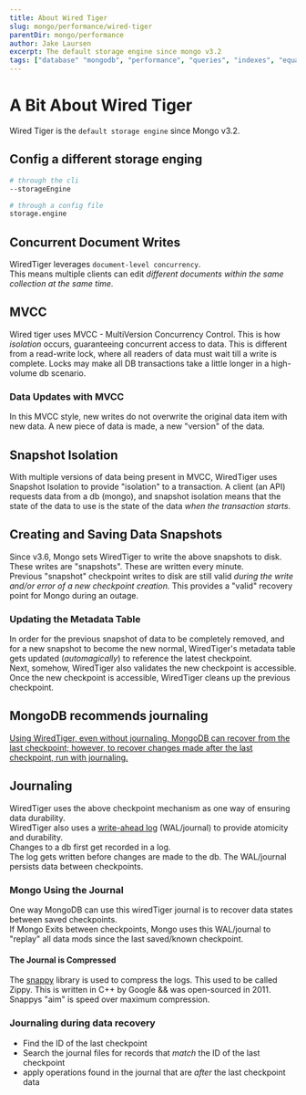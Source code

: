 ```yaml
---
title: About Wired Tiger
slug: mongo/performance/wired-tiger
parentDir: mongo/performance
author: Jake Laursen
excerpt: The default storage engine since mongo v3.2
tags: ["database" "mongodb", "performance", "queries", "indexes", "equality", "sort", "range", "tradeoffs"]
---
```


# A Bit About Wired Tiger

Wired Tiger is the `default storage engine` since Mongo v3.2.

## Config a different storage enging

```bash
# through the cli
--storageEngine

# through a config file
storage.engine
```

## Concurrent Document Writes

WiredTiger leverages `document-level concurrency`.  
This means multiple clients can edit _different documents within the same collection at the same time._

## MVCC

Wired tiger uses MVCC - MultiVersion Concurrency Control. This is how _isolation_ occurs, guaranteeing concurrent access to data. This is different from a read-write lock, where all readers of data must wait till a write is complete. Locks may make all DB transactions take a little longer in a high-volume db scenario.

### Data Updates with MVCC

In this MVCC style, new writes do not overwrite the original data item with new data. A new piece of data is made, a new "version" of the data.

## Snapshot Isolation

With multiple versions of data being present in MVCC, WiredTiger uses Snapshot Isolation to provide "isolation" to a transaction. A client (an API) requests data from a db (mongo), and snapshot isolation means that the state of the data to use is the state of the data _when the transaction starts_.

## Creating and Saving Data Snapshots

Since v3.6, Mongo sets WiredTiger to write the above snapshots to disk. These writes are "snapshots". These are written every minute.  
Previous "snapshot" checkpoint writes to disk are still valid _during the write and/or error of a new checkpoint creation._ This provides a "valid" recovery point for Mongo during an outage.

### Updating the Metadata Table

In order for the previous snapshot of data to be completely removed, and for a new snapshot to become the new normal, WiredTiger's metadata table gets updated (_automagically_) to reference the latest checkpoint.  
Next, somehow, WiredTiger also validates the new checkpoint is accessible. Once the new checkpoint is accessible, WiredTiger cleans up the previous checkpoint.

## MongoDB recommends journaling

[Using WiredTiger, even without journaling, MongoDB can recover from the last checkpoint; however, to recover changes made after the last checkpoint, run with journaling.](https://docs.mongodb.com/manual/core/wiredtiger/#snapshots-and-checkpoints)

## Journaling

WiredTiger uses the above checkpoint mechanism as one way of ensuring data durability.  
WiredTiger also uses a [write-ahead log](https://en.wikipedia.org/wiki/Write-ahead_logging) (WAL/journal) to provide atomicity and durability.  
Changes to a db first get recorded in a log.  
The log gets written before changes are made to the db.
The WAL/journal persists data between checkpoints.

### Mongo Using the Journal

One way MongoDB can use this wiredTiger journal is to recover data states between saved checkpoints.  
If Mongo Exits between checkpoints, Mongo uses this WAL/journal to "replay" all data mods since the last saved/known checkpoint.

#### The Journal is Compressed

The [snappy](<https://en.wikipedia.org/wiki/Snappy_(compression)>) library is used to compress the logs. This used to be called Zippy. This is written in C++ by Google && was open-sourced in 2011. Snappys "aim" is speed over maximum compression.

### Journaling during data recovery

- Find the ID of the last checkpoint
- Search the journal files for records that _match_ the ID of the last checkpoint
- apply operations found in the journal that are _after_ the last checkpoint data
